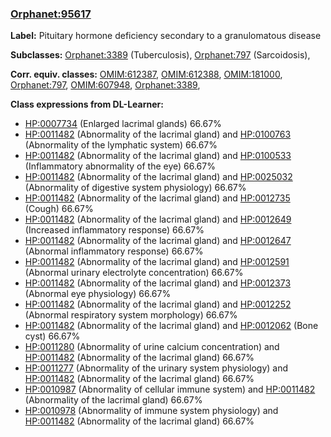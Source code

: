 
### [Orphanet:95617](http://www.orpha.net/ORDO/Orphanet_95617)
**Label:** Pituitary hormone deficiency secondary to a granulomatous disease

**Subclasses:** [Orphanet:3389](http://www.orpha.net/ORDO/Orphanet_3389) (Tuberculosis), [Orphanet:797](http://www.orpha.net/ORDO/Orphanet_797) (Sarcoidosis), 

**Corr. equiv. classes:** [OMIM:612387](http://purl.obolibrary.org/obo/OMIM_612387), [OMIM:612388](http://purl.obolibrary.org/obo/OMIM_612388), [OMIM:181000](http://purl.obolibrary.org/obo/OMIM_181000), [Orphanet:797](http://www.orpha.net/ORDO/Orphanet_797), [OMIM:607948](http://purl.obolibrary.org/obo/OMIM_607948), [Orphanet:3389](http://www.orpha.net/ORDO/Orphanet_3389), 

**Class expressions from DL-Learner:**

- [HP:0007734](http://purl.obolibrary.org/obo/HP_0007734) (Enlarged lacrimal glands) 66.67%
- [HP:0011482](http://purl.obolibrary.org/obo/HP_0011482) (Abnormality of the lacrimal gland) and [HP:0100763](http://purl.obolibrary.org/obo/HP_0100763) (Abnormality of the lymphatic system) 66.67%
- [HP:0011482](http://purl.obolibrary.org/obo/HP_0011482) (Abnormality of the lacrimal gland) and [HP:0100533](http://purl.obolibrary.org/obo/HP_0100533) (Inflammatory abnormality of the eye) 66.67%
- [HP:0011482](http://purl.obolibrary.org/obo/HP_0011482) (Abnormality of the lacrimal gland) and [HP:0025032](http://purl.obolibrary.org/obo/HP_0025032) (Abnormality of digestive system physiology) 66.67%
- [HP:0011482](http://purl.obolibrary.org/obo/HP_0011482) (Abnormality of the lacrimal gland) and [HP:0012735](http://purl.obolibrary.org/obo/HP_0012735) (Cough) 66.67%
- [HP:0011482](http://purl.obolibrary.org/obo/HP_0011482) (Abnormality of the lacrimal gland) and [HP:0012649](http://purl.obolibrary.org/obo/HP_0012649) (Increased inflammatory response) 66.67%
- [HP:0011482](http://purl.obolibrary.org/obo/HP_0011482) (Abnormality of the lacrimal gland) and [HP:0012647](http://purl.obolibrary.org/obo/HP_0012647) (Abnormal inflammatory response) 66.67%
- [HP:0011482](http://purl.obolibrary.org/obo/HP_0011482) (Abnormality of the lacrimal gland) and [HP:0012591](http://purl.obolibrary.org/obo/HP_0012591) (Abnormal urinary electrolyte concentration) 66.67%
- [HP:0011482](http://purl.obolibrary.org/obo/HP_0011482) (Abnormality of the lacrimal gland) and [HP:0012373](http://purl.obolibrary.org/obo/HP_0012373) (Abnormal eye physiology) 66.67%
- [HP:0011482](http://purl.obolibrary.org/obo/HP_0011482) (Abnormality of the lacrimal gland) and [HP:0012252](http://purl.obolibrary.org/obo/HP_0012252) (Abnormal respiratory system morphology) 66.67%
- [HP:0011482](http://purl.obolibrary.org/obo/HP_0011482) (Abnormality of the lacrimal gland) and [HP:0012062](http://purl.obolibrary.org/obo/HP_0012062) (Bone cyst) 66.67%
- [HP:0011280](http://purl.obolibrary.org/obo/HP_0011280) (Abnormality of urine calcium concentration) and [HP:0011482](http://purl.obolibrary.org/obo/HP_0011482) (Abnormality of the lacrimal gland) 66.67%
- [HP:0011277](http://purl.obolibrary.org/obo/HP_0011277) (Abnormality of the urinary system physiology) and [HP:0011482](http://purl.obolibrary.org/obo/HP_0011482) (Abnormality of the lacrimal gland) 66.67%
- [HP:0010987](http://purl.obolibrary.org/obo/HP_0010987) (Abnormality of cellular immune system) and [HP:0011482](http://purl.obolibrary.org/obo/HP_0011482) (Abnormality of the lacrimal gland) 66.67%
- [HP:0010978](http://purl.obolibrary.org/obo/HP_0010978) (Abnormality of immune system physiology) and [HP:0011482](http://purl.obolibrary.org/obo/HP_0011482) (Abnormality of the lacrimal gland) 66.67%


